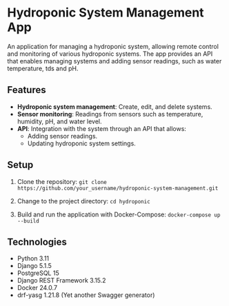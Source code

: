 # Hydroponic System Management App

An application for managing a hydroponic system, allowing remote control and monitoring of various hydroponic systems. The app provides an API that enables managing systems and adding sensor readings, such as water temperature, tds and pH.

## Features

- **Hydroponic system management**: Create, edit, and delete systems.
- **Sensor monitoring**: Readings from sensors such as temperature, humidity, pH, and water level.
- **API**: Integration with the system through an API that allows:
  - Adding sensor readings.
  - Updating hydroponic system settings.

## Setup

1. Clone the repository:
   ```git clone https://github.com/your_username/hydroponic-system-management.git```

2. Change to the project directory:
   ```cd hydroponic```
   
3. Build and run the application with Docker-Compose:
   ```docker-compose up --build```

## Technologies
<ul>
<li>Python 3.11</li>
<li>Django 5.1.5</li>
<li>PostgreSQL 15</li>
<li>Django REST Framework 3.15.2</li>
<li>Docker 24.0.7</li>
<li>drf-yasg 1.21.8 (Yet another Swagger generator)</li>
</ul>
